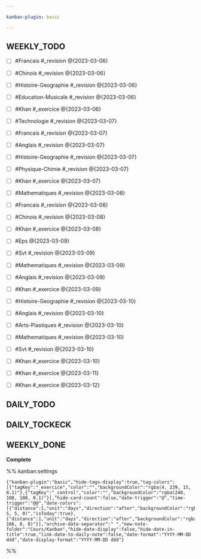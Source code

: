 ```yaml
---

kanban-plugin: basic

---
```


## WEEKLY_TODO

- [ ] #Francais #_revision @{2023-03-06}
- [ ] #Chinois #_revision  @{2023-03-06}
- [ ] #Histoire-Geographie #_revision  @{2023-03-06}
- [ ] #Education-Musicale #_revision @{2023-03-06}
- [ ] #Khan #_exercice @{2023-03-06}
- [ ] #Technologie #_revision @{2023-03-07}
- [ ] #Francais #_revision @{2023-03-07}
- [ ] #Anglais  #_revision @{2023-03-07}
- [ ] #Histoire-Geographie  #_revision @{2023-03-07}
- [ ] #Physique-Chimie #_revision @{2023-03-07}
- [ ] #Khan #_exercice @{2023-03-07}
- [ ] #Mathematiques  #_revision @{2023-03-08}
- [ ] #Francais  #_revision @{2023-03-08}
- [ ] #Chinois #_revision @{2023-03-08}
- [ ] #Khan #_exercice @{2023-03-08}
- [ ] #Eps  @{2023-03-09}
- [ ] #Svt  #_revision @{2023-03-09}
- [ ] #Mathematiques #_revision @{2023-03-09}
- [ ] #Anglais #_revision @{2023-03-09}
- [ ] #Khan #_exercice @{2023-03-09}
- [ ] #Histoire-Geographie  #_revision @{2023-03-10}
- [ ] #Anglais  #_revision @{2023-03-10}
- [ ] #Arts-Plastiques  #_revision @{2023-03-10}
- [ ] #Mathematiques  #_revision @{2023-03-10}
- [ ] #Svt  #_revision @{2023-03-10}
- [ ] #Khan #_exercice @{2023-03-10}
- [ ] #Khan #_exercice @{2023-03-11}
- [ ] #Khan #_exercice @{2023-03-12}


## DAILY_TODO



## DAILY_TOCKECK



## WEEKLY_DONE

**Complete**




%% kanban:settings
```
{"kanban-plugin":"basic","hide-tags-display":true,"tag-colors":[{"tagKey":"_exercice","color":"","backgroundColor":"rgba(4, 239, 15, 0.1)"},{"tagKey":"_control","color":"","backgroundColor":"rgba(240, 108, 108, 0.1)"}],"hide-card-count":false,"date-trigger":"@","time-trigger":"@@","date-colors":[{"distance":1,"unit":"days","direction":"after","backgroundColor":"rgba(242, 5, 5, 0)","isToday":true},{"distance":1,"unit":"days","direction":"after","backgroundColor":"rgba(251, 166, 8, 0)"}],"archive-date-separator":" ","new-note-folder":"Cours/Kanban","hide-date-display":false,"hide-date-in-title":true,"link-date-to-daily-note":false,"date-format":"YYYY-MM-DD ddd","date-display-format":"YYYY-MM-DD ddd"}
```
%%